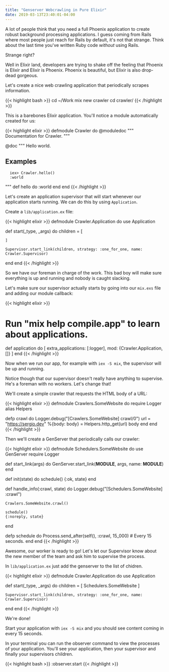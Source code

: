 ```yaml
---
title: "Genserver Webcrawling in Pure Elixir"
date: 2019-03-13T23:40:01-04:00
---
```


A lot of people think that you need a full Phoenix application to create robust background processing applications. I guess coming from Rails where most people just reach for Rails by default, it's not that strange. Think about the last time you've written Ruby code _without_ using Rails.

Strange right?

Well in Elixir land, developers are trying to shake off the feeling that Phoenix is Elixir and Elixir is Phoenix. Phoenix is beautiful, but Elixir is also drop-dead gorgeous.

Let's create a nice web crawling application that periodically scrapes information.

{{< highlight bash >}}
cd ~/Work
mix new crawler
cd crawler/
{{< /highlight >}}

This is a barebones Elixir application. You'll notice a module automatically created for us:

{{< highlight elixir >}}
defmodule Crawler do
  @moduledoc """
  Documentation for Crawler.
  """

  @doc """
  Hello world.

  ## Examples

      iex> Crawler.hello()
      :world

  """
  def hello do
    :world
  end
end
{{< /highlight >}}

Let's create an application supervisor that will start whenever our application starts running. We can do this by using `Application`.

Create a `lib/application.ex` file:

{{< highlight elixir >}}
defmodule Crawler.Application do
  use Application

  def start(_type, _args) do
    children = [

    ]

    Supervisor.start_link(children, strategy: :one_for_one, name: Crawler.Supervisor)
  end
end
{{< /highlight >}}

So we have our foreman in charge of the work. This bad boy will make sure everything is up and running and nobody is caught slacking.

Let's make sure our supervisor actually starts by going into our `mix.exs` file and adding our module callback:

{{< highlight elixir >}}
# Run "mix help compile.app" to learn about applications.
def application do
  [
    extra_applications: [:logger],
    mod: {Crawler.Application, []}
  ]
end
{{< /highlight >}}

Now when we run our app, for example with `iex -S mix`, the supervisor will be up and running.

Notice though that our supervisor doesn't really have anything to supervise. He's a foreman with no workers. Let's change that!

We'll create a simple crawler that requests the HTML body of a URL:

{{< highlight elixir >}}
defmodule Crawlers.SomeWebsite do
  require Logger
  alias Helpers

  defp crawl do
    Logger.debug("[Crawlers.SomeWebsite] crawl/0")
    url = "https://sergio.dev"
    %{body: body} = Helpers.http_get(url)
    body
  end
end
{{< /highlight >}}

Then we'll create a GenServer that periodically calls our crawler:

{{< highlight elixir >}}
defmodule Schedulers.SomeWebsite do
  use GenServer
  require Logger

  def start_link(args) do
    GenServer.start_link(__MODULE__, args, name: __MODULE__)
  end

  def init(state) do
    schedule()
    {:ok, state}
  end

  def handle_info(:crawl, state) do
    Logger.debug("[Schedulers.SomeWebsite] :crawl")

    Crawlers.SomeWebsite.crawl()

    schedule()
    {:noreply, state}
  end

  defp schedule do
    Process.send_after(self(), :crawl, 15_000) # Every 15 seconds.
  end
end
{{< /highlight >}}

Awesome, our worker is ready to go! Let's let our Supervisor know about the new member of the team and ask him to supervise the process.

In `lib/application.ex` just add the genserver to the list of chidren.

{{< highlight elixir >}}
defmodule Crawler.Application do
  use Application

  def start(_type, _args) do
    children = [
      Schedulers.SomeWebsite
    ]

    Supervisor.start_link(children, strategy: :one_for_one, name: Crawler.Supervisor)
  end
end
{{< /highlight >}}

We're done!

Start your application with `iex -S mix` and you should see content coming in every 15 seconds.

In your terminal you can run the observer command to view the processes of your application. You'll see your application, then your supervisor and finally your supervisors children.

{{< highlight bash >}}
:observer.start
{{< /highlight >}}